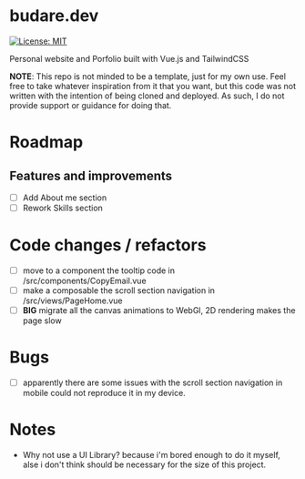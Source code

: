 # budare.dev
[![License: MIT](https://img.shields.io/badge/License-MIT-blue.svg)](https://opensource.org/licenses/MIT)

Personal website and Porfolio built with Vue.js and TailwindCSS

**NOTE**: This repo is not minded to be a template, just for my own use. Feel free to take whatever inspiration from it that you want, but this code was not written with the intention of being cloned and deployed. As such, I do not provide support or guidance for doing that.

# Roadmap

## Features and improvements
- [ ] Add About me section
- [ ] Rework Skills section

# Code changes / refactors
- [ ] move to a component the tooltip code in /src/components/CopyEmail.vue
- [ ] make a composable the scroll section navigation in /src/views/PageHome.vue
- [ ] **BIG** migrate all the canvas animations to WebGl, 2D rendering makes the page slow

# Bugs
- [ ] apparently there are some issues with the scroll section navigation in mobile could not reproduce it in my device.

# Notes

- Why not use a UI Library?
    because i'm bored enough to do it myself, alse i don't think should be necessary for the size of this project.
